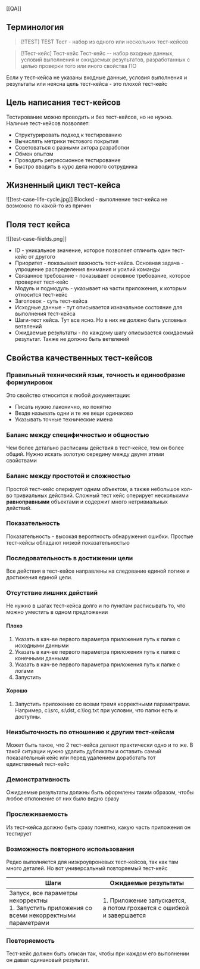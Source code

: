 [[QA]]
## Терминология

> [!TEST] TEST
> Тест - набор из одного или нескольких тест-кейсов

> [!Тест-кейс] Тест-кейс
> Тест-кейс -- набор входные данных, условий выполнения и ожидаемых результатов, разработанных с целью проверки того или иного свойства ПО

Если у тест-кейса не указаны входные данные, условия выполнения и результаты или неясна цель тест-кейса - это плохой тест-кейс

## Цель написания тест-кейсов
Тестирование можно проводить и без тест-кейсов, но не нужно.
Наличие тест-кейсов позволяет:
- Структурировать подход к тестированию
- Вычислять метрики тестового покрытия
- Советоваться с разными актора разработки
- Обмен опытом
- Проводить регрессионное тестирование
- Быстро вводить в курс дела нового сотрудника

## Жизненный цикл тест-кейса
![[test-case-life-cycle.jpg]]
Blocked - выполнение тест-кейса не возможно по какой-то из причин
## Поля тест кейса
![[test-case-fiields.png]]
- ID - уникальное значение, которое позволяет отличить один тест-кейс от другого
- Приоритет - показывает важность тест-кейса. Основная задача - упрощение распределения внимания и усилий команды
- Связанное требование - показывает основное требование, которое проверяет тест-кейс
- Модуль и подмодуль - указывает на части приложения, к которым относится тест-кейс
- Заголовок - суть тест-кейса
- Исходные данные - тут описывается изначальное состояние для выполнения тест-кейса
- Шаги-тест кейса. Тут все ясно. Но в них не должно быть условных ветвлений
- Ожидаемые результаты - по каждому шагу описывается ожидаемый результат. Также не должно быть ветвлений
## Свойства качественных тест-кейсов
### Правильный технический язык, точность и единообразие формулировок
Это свойство относится к любой документации:
- Писать нужно лаконично, но понятно
- Везде называть одни и те же вещи одинаково
- Указывать точные технические имена

### Баланс между специфичностью и общностью
Чем более детально расписаны действия в тест-кейсе, тем он более общий. Нужно искать золотую середину между двумя этими свойствами
### Баланс между простотой и сложностью
Простой тест-кейс оперирует одним объектом, а также небольшое кол-во тривиальных действий. Сложный тест кейс оперирует несколькими **равноправными** объектами и содержит много нетривиальных действий.
### Показательность
Показательность - высокая вероятность обнаружения ошибки. Простые тест-кейсы обладают низкой показательностью
### Последовательность в достижении цели
Все действия в тест-кейсе направлены на следование единой логике и достижения единой цели. 
### Отсутствие лишних действий
Не нужно в шагах тест-кейса долго и по пунктам расписывать то, что можно уместить в одном предложении
#### Плохо
1. Указать в кач-ве первого параметра приложения путь к папке с исходными данными
2. Указать в кач-ве первого параметра приложения путь к папке с конечными данными
3. Указать в кач-ве первого параметра приложения путь к папке с логами
4. Запустить

#### Хорошо
1. Запустить приложение со всеми тремя корректными параметрами. Например, c:\src\, s:\dst\, c:\log.txt при условии, что папки есть и доступны.

### Неизбыточность по отношению к другим тест-кейсам
Может быть такое, что 2 тест-кейса делают практически одно и то же. В такой ситуации нужно удалить дубликаты и оставить самый показательный кейс или перед удалением доработать тот единственный тест-кейс
### Демонстративность
Ожидаемые результаты должны быть оформлены таким образом, чтобы любое отклонение от них было видно сразу
### Прослеживаемость
Из тест-кейса должно быть сразу понятно, какую часть приложения он тестирует
### Возможность повторного использования
Редко выполняется для низкроувроневых тест-кейсов, так как там много деталей. Но вот универсальный повторяемый тест-кейс

| Шаги                                                                                            | Ожидаемые результаты                                                 |
| ----------------------------------------------------------------------------------------------- | -------------------------------------------------------------------- |
| Запуск, все параметры некорректны<br>1. Запустить приложения со всеми некорректными параметрами | 1. Приложение запускается, а потом грохается с ошибкой и завершается |
### Повторяемость
Тест-кейс должен быть описан так, чтобы при каждом его выполнении он давал одинаковый результат.